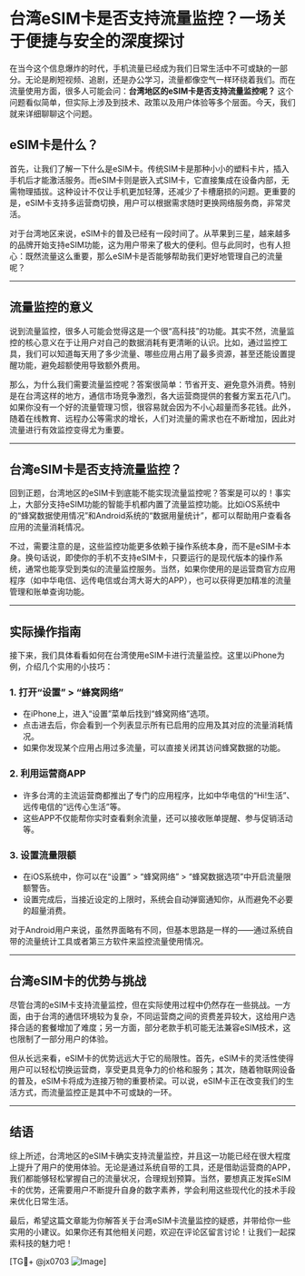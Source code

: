 # 台湾eSIM卡是否支持流量监控？一场关于便捷与安全的深度探讨

在当今这个信息爆炸的时代，手机流量已经成为我们日常生活中不可或缺的一部分。无论是刷短视频、追剧，还是办公学习，流量都像空气一样环绕着我们。而在流量使用方面，很多人可能会问：**台湾地区的eSIM卡是否支持流量监控呢？** 这个问题看似简单，但实际上涉及到技术、政策以及用户体验等多个层面。今天，我们就来详细聊聊这个问题。

## eSIM卡是什么？

首先，让我们了解一下什么是eSIM卡。传统SIM卡是那种小小的塑料卡片，插入手机后才能激活服务。而eSIM卡则是嵌入式SIM卡，它直接集成在设备内部，无需物理插拔。这种设计不仅让手机更加轻薄，还减少了卡槽磨损的问题。更重要的是，eSIM卡支持多运营商切换，用户可以根据需求随时更换网络服务商，非常灵活。

对于台湾地区来说，eSIM卡的普及已经有一段时间了。从苹果到三星，越来越多的品牌开始支持eSIM功能，这为用户带来了极大的便利。但与此同时，也有人担心：既然流量这么重要，那么eSIM卡是否能够帮助我们更好地管理自己的流量呢？

---

## 流量监控的意义

说到流量监控，很多人可能会觉得这是一个很“高科技”的功能。其实不然，流量监控的核心意义在于让用户对自己的数据消耗有更清晰的认识。比如，通过监控工具，我们可以知道每天用了多少流量、哪些应用占用了最多资源，甚至还能设置提醒功能，避免超额使用导致额外费用。

那么，为什么我们需要流量监控呢？答案很简单：节省开支、避免意外消费。特别是在台湾这样的地方，通信市场竞争激烈，各大运营商提供的套餐方案五花八门。如果你没有一个好的流量管理习惯，很容易就会因为不小心超量而多花钱。此外，随着在线教育、远程办公等需求的增长，人们对流量的需求也在不断增加，因此对流量进行有效监控变得尤为重要。

---

## 台湾eSIM卡是否支持流量监控？

回到正题，台湾地区的eSIM卡到底能不能实现流量监控呢？答案是可以的！事实上，大部分支持eSIM功能的智能手机都内置了流量监控功能。比如iOS系统中的“蜂窝数据使用情况”和Android系统的“数据用量统计”，都可以帮助用户查看各应用的流量消耗情况。

不过，需要注意的是，这些监控功能更多依赖于操作系统本身，而不是eSIM卡本身。换句话说，即使你的手机不支持eSIM卡，只要运行的是现代版本的操作系统，通常也能享受到类似的流量监控服务。当然，如果你使用的是运营商官方应用程序（如中华电信、远传电信或台湾大哥大的APP），也可以获得更加精准的流量管理和账单查询功能。

---

## 实际操作指南

接下来，我们具体看看如何在台湾使用eSIM卡进行流量监控。这里以iPhone为例，介绍几个实用的小技巧：

### 1. **打开“设置” > “蜂窝网络”**
   - 在iPhone上，进入“设置”菜单后找到“蜂窝网络”选项。
   - 点击进去后，你会看到一个列表显示所有已启用的应用及其对应的流量消耗情况。
   - 如果你发现某个应用占用过多流量，可以直接关闭其访问蜂窝数据的功能。

### 2. **利用运营商APP**
   - 许多台湾的主流运营商都推出了专门的应用程序，比如中华电信的“Hi!生活”、远传电信的“远传心生活”等。
   - 这些APP不仅能帮你实时查看剩余流量，还可以接收账单提醒、参与促销活动等。

### 3. **设置流量限额**
   - 在iOS系统中，你可以在“设置” > “蜂窝网络” > “蜂窝数据选项”中开启流量限额警告。
   - 设置完成后，当接近设定的上限时，系统会自动弹窗通知你，从而避免不必要的超量消费。

对于Android用户来说，虽然界面略有不同，但基本思路是一样的——通过系统自带的流量统计工具或者第三方软件来监控流量使用情况。

---

## 台湾eSIM卡的优势与挑战

尽管台湾的eSIM卡支持流量监控，但在实际使用过程中仍然存在一些挑战。一方面，由于台湾的通信环境较为复杂，不同运营商之间的资费差异较大，这给用户选择合适的套餐增加了难度；另一方面，部分老款手机可能无法兼容eSIM技术，这也限制了一部分用户的体验。

但从长远来看，eSIM卡的优势远远大于它的局限性。首先，eSIM卡的灵活性使得用户可以轻松切换运营商，享受更具竞争力的价格和服务；其次，随着物联网设备的普及，eSIM卡将成为连接万物的重要桥梁。可以说，eSIM卡正在改变我们的生活方式，而流量监控正是其中不可或缺的一环。

---

## 结语

综上所述，台湾地区的eSIM卡确实支持流量监控，并且这一功能已经在很大程度上提升了用户的使用体验。无论是通过系统自带的工具，还是借助运营商的APP，我们都能够轻松掌握自己的流量状况，合理规划预算。当然，要想真正发挥eSIM卡的优势，还需要用户不断提升自身的数字素养，学会利用这些现代化的技术手段来优化日常生活。

最后，希望这篇文章能为你解答关于台湾eSIM卡流量监控的疑惑，并带给你一些实用的小建议。如果你还有其他相关问题，欢迎在评论区留言讨论！让我们一起探索科技的魅力吧！

[TG💪+ @jx0703 ![Image](https://github.com/user-attachments/assets/dbca1d08-cadb-493c-b0ec-ad6f7a83f270)]